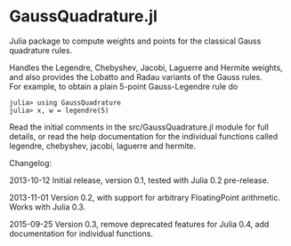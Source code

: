 GaussQuadrature.jl
==================

Julia package to compute weights and points for the classical Gauss 
quadrature rules.

Handles the Legendre, Chebyshev, Jacobi, Laguerre and Hermite weights, 
and also provides the Lobatto and Radau variants of the Gauss rules.  
For example, to obtain a plain 5-point Gauss-Legendre rule do

    julia> using GaussQuadrature
    julia> x, w = legendre(5)

Read the initial comments in the src/GaussQuadrature.jl module
for full details, or read the help documentation for the individual
functions called legendre, chebyshev, jacobi, laguerre and hermite.  

Changelog: 

2013-10-12 
Initial release, version 0.1, tested with Julia 0.2 pre-release.

2013-11-01
Version 0.2, with support for arbitrary FloatingPoint arithmetic.
Works with Julia 0.3.

2015-09-25
Version 0.3, remove deprecated features for Julia 0.4, add 
documentation for individual functions.
